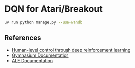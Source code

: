 # DQN for Atari/Breakout


```bash
uv run python manage.py --use-wandb
```

## References

* [Human-level control through deep reinforcement learning](https://web.stanford.edu/class/psych209/Readings/MnihEtAlHassibis15NatureControlDeepRL.pdf)
* [Gymnasium Documentation](https://gymnasium.farama.org/)
* [ALE Documentation](https://ale.farama.org/)
